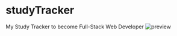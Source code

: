 # studyTracker
My Study Tracker to become Full-Stack Web Developer
![preview](https://user-images.githubusercontent.com/77793080/117856387-8ea5dc00-b259-11eb-8153-44058c5ba1c6.png)

